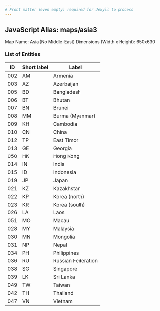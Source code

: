 ```yaml
---
# Front matter (even empty) required for Jekyll to process
---
```


## JavaScript Alias: maps/asia3

Map Name: Asia (No Middle-East)
Dimensions (Width x Height): 650x630

### List of Entities

| ID  | Short label | Label              |
| --- | ----------- | ------------------ |
| 002 | AM          | Armenia            |
| 003 | AZ          | Azerbaijan         |
| 005 | BD          | Bangladesh         |
| 006 | BT          | Bhutan             |
| 007 | BN          | Brunei             |
| 008 | MM          | Burma (Myanmar)    |
| 009 | KH          | Cambodia           |
| 010 | CN          | China              |
| 012 | TP          | East Timor         |
| 013 | GE          | Georgia            |
| 050 | HK          | Hong Kong          |
| 014 | IN          | India              |
| 015 | ID          | Indonesia          |
| 019 | JP          | Japan              |
| 021 | KZ          | Kazakhstan         |
| 022 | KP          | Korea (north)      |
| 023 | KR          | Korea (south)      |
| 026 | LA          | Laos               |
| 051 | MO          | Macau              |
| 028 | MY          | Malaysia           |
| 030 | MN          | Mongolia           |
| 031 | NP          | Nepal              |
| 034 | PH          | Philippines        |
| 036 | RU          | Russian Federation |
| 038 | SG          | Singapore          |
| 039 | LK          | Sri Lanka          |
| 049 | TW          | Taiwan             |
| 042 | TH          | Thailand           |
| 047 | VN          | Vietnam            |
